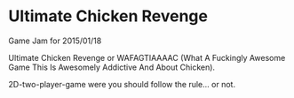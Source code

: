 # Ultimate Chicken Revenge
Game Jam for 2015/01/18

Ultimate Chicken Revenge or WAFAGTIAAAAC (What A Fuckingly Awesome Game This Is Awesomely Addictive And About Chicken).

2D-two-player-game were you should follow the rule... or not.
